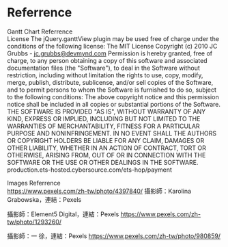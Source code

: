 # Referrence


Gantt Chart Referrence	
License
The jQuery.ganttView plugin may be used free of charge under the conditions of the following license:
The MIT License
Copyright (c) 2010 JC Grubbs - jc.grubbs@devmynd.com
Permission is hereby granted, free of charge, to any person obtaining a copy of this software and associated documentation files (the "Software"), to deal in the Software without restriction, including without limitation the rights to use, copy, modify, merge, publish, distribute, sublicense, and/or sell copies of the Software, and to permit persons to whom the Software is furnished to do so, subject to the following conditions:
The above copyright notice and this permission notice shall be included in all copies or substantial portions of the Software.
THE SOFTWARE IS PROVIDED "AS IS", WITHOUT WARRANTY OF ANY KIND, EXPRESS OR IMPLIED, INCLUDING BUT NOT LIMITED TO THE WARRANTIES OF MERCHANTABILITY, FITNESS FOR A PARTICULAR PURPOSE AND NONINFRINGEMENT. IN NO EVENT SHALL THE AUTHORS OR COPYRIGHT HOLDERS BE LIABLE FOR ANY CLAIM, DAMAGES OR OTHER LIABILITY, WHETHER IN AN ACTION OF CONTRACT, TORT OR OTHERWISE, ARISING FROM, OUT OF OR IN CONNECTION WITH THE SOFTWARE OR THE USE OR OTHER DEALINGS IN THE SOFTWARE.
production.ets-hosted.cybersource.com/ets-hop/payment

Images Referrence	
https://www.pexels.com/zh-tw/photo/4397840/
攝影師：Karolina Grabowska，連結：Pexels

攝影師：Element5 Digital，連結：Pexels
https://www.pexels.com/zh-tw/photo/1293260/


攝影師：一 徐，連結：Pexels
https://www.pexels.com/zh-tw/photo/980859/
